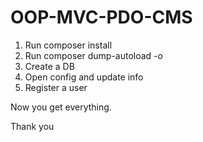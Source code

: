 # OOP-MVC-PDO-CMS

1. Run composer install
2. Run composer dump-autoload -o
3. Create a DB
4. Open config and update info
5. Register a user

Now you get everything.

Thank you
